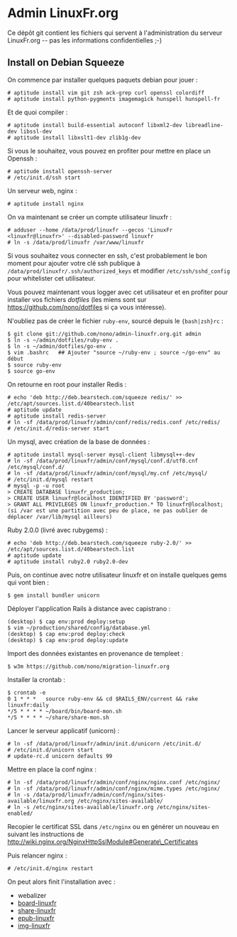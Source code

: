 Admin LinuxFr.org
=================

Ce dépôt git contient les fichiers qui servent à l'administration
du serveur LinuxFr.org -- pas les informations confidentielles ;-)


Install on Debian Squeeze
-------------------------

On commence par installer quelques paquets debian pour jouer :

    # aptitude install vim git zsh ack-grep curl openssl colordiff
    # aptitude install python-pygments imagemagick hunspell hunspell-fr

Et de quoi compiler :

    # aptitude install build-essential autoconf libxml2-dev libreadline-dev libssl-dev
    # aptitude install libxslt1-dev zlib1g-dev

Si vous le souhaitez, vous pouvez en profiter pour mettre en place un Openssh :

    # aptitude install openssh-server
    # /etc/init.d/ssh start

Un serveur web, nginx :

    # aptitude install nginx

On va maintenant se créer un compte utilisateur linuxfr :

    # adduser --home /data/prod/linuxfr --gecos 'LinuxFr <linuxfr@linuxfr>' --disabled-password linuxfr
    # ln -s /data/prod/linuxfr /var/www/linuxfr

Si vous souhaitez vous connecter en ssh, c'est probablement le bon moment pour
ajouter votre clé ssh publique à `/data/prod/linuxfr/.ssh/authorized_keys` et
modifier `/etc/ssh/sshd_config` pour whitelister cet utilisateur.

Vous pouvez maintenant vous logger avec cet utilisateur et en profiter pour
installer vos fichiers _dotfiles_ (les miens sont sur
https://github.com/nono/dotfiles si ça vous intéresse).

N'oubliez pas de créer le fichier `ruby-env`, sourcé depuis le
`{bash|zsh}rc` :

    $ git clone git://github.com/nono/admin-linuxfr.org.git admin
    $ ln -s ~/admin/dotfiles/ruby-env .
    $ ln -s ~/admin/dotfiles/go-env .
    $ vim .bashrc   ## Ajouter "source ~/ruby-env ; source ~/go-env" au début
    $ source ruby-env
    $ source go-env

On retourne en root pour installer Redis :

    # echo 'deb http://deb.bearstech.com/squeeze redis/' >> /etc/apt/sources.list.d/40bearstech.list
    # aptitude update
    # aptitude install redis-server
    # ln -sf /data/prod/linuxfr/admin/conf/redis/redis.conf /etc/redis/
    # /etc/init.d/redis-server start

Un mysql, avec création de la base de données :

    # aptitude install mysql-server mysql-client libmysql++-dev
    # ln -sf /data/prod/linuxfr/admin/conf/mysql/conf.d/utf8.cnf /etc/mysql/conf.d/
    # ln -sf /data/prod/linuxfr/admin/conf/mysql/my.cnf /etc/mysql/
    # /etc/init.d/mysql restart
    # mysql -p -u root
    > CREATE DATABASE linuxfr_production;
    > CREATE USER linuxfr@localhost IDENTIFIED BY 'password';
    > GRANT ALL PRIVILEGES ON linuxfr_production.* TO linuxfr@localhost;
    (si /var est une partition avec peu de place, ne pas oublier de déplacer /var/lib/mysql ailleurs)

Ruby 2.0.0 (livré avec rubygems) :

    # echo 'deb http://deb.bearstech.com/squeeze ruby-2.0/' >> /etc/apt/sources.list.d/40bearstech.list
    # aptitude update
    # aptitude install ruby2.0 ruby2.0-dev

Puis, on continue avec notre utilisateur linuxfr
et on installe quelques gems qui vont bien :

    $ gem install bundler unicorn

Déployer l'application Rails à distance avec capistrano :

    (desktop) $ cap env:prod deploy:setup
    $ vim ~/production/shared/config/database.yml
    (desktop) $ cap env:prod deploy:check
    (desktop) $ cap env:prod deploy:update

Import des données existantes en provenance de templeet :

    $ w3m https://github.com/nono/migration-linuxfr.org

Installer la crontab :

    $ crontab -e
    0 1 * * *   source ruby-env && cd $RAILS_ENV/current && rake linuxfr:daily
    */5 * * * * ~/board/bin/board-mon.sh
    */5 * * * * ~/share/share-mon.sh


Lancer le serveur applicatif (unicorn) :

    # ln -sf /data/prod/linuxfr/admin/init.d/unicorn /etc/init.d/
    # /etc/init.d/unicorn start
    # update-rc.d unicorn defaults 99

Mettre en place la conf nginx :

    # ln -sf /data/prod/linuxfr/admin/conf/nginx/nginx.conf /etc/nginx/
    # ln -sf /data/prod/linuxfr/admin/conf/nginx/mime.types /etc/nginx/
    # ln -s /data/prod/linuxfr/admin/conf/nginx/sites-available/linuxfr.org /etc/nginx/sites-available/
    # ln -s /etc/nginx/sites-available/linuxfr.org /etc/nginx/sites-enabled/

Recopier le certificat SSL dans `/etc/nginx` ou en générer un nouveau
en suivant les instructions de
http://wiki.nginx.org/NginxHttpSslModule#Generate\_Certificates

Puis relancer nginx :

    # /etc/init.d/nginx restart

On peut alors finit l'installation avec :

* webalizer
* [board-linuxfr](https://github.com/nono/board-sse-linuxfr.org)
* [share-linuxfr](https://github.com/nono/share-LinuxFr.org)
* [epub-linuxfr](https://github.com/nono/epub-LinuxFr.org)
* [img-linuxfr](https://github.com/nono/img-LinuxFr.org)


